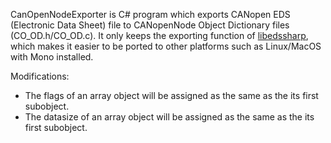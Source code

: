 CanOpenNodeExporter is C# program which exports CANopen EDS (Electronic Data Sheet) file to CANopenNode Object Dictionary files (CO_OD.h/CO_OD.c). It only keeps the exporting function of [libedssharp](https://github.com/robincornelius/libedssharp), which makes it easier to be ported to other platforms such as Linux/MacOS with Mono installed.

Modifications:
* The flags of an array object will be assigned as the same as the its first subobject.
* The datasize of an array object will be assigned as the same as the its first subobject.

